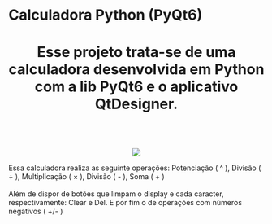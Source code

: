 # Calculadora Python (PyQt6)

<div align = "center">
  <h1>Esse projeto trata-se de uma calculadora desenvolvida em Python com a lib PyQt6 e o aplicativo QtDesigner.</h1>
  <br><br><br>
  <img src="https://user-images.githubusercontent.com/83124624/232522288-1ab2ee43-ad29-4881-86ba-4ae2880441e3.png">
</div>

<p>Essa calculadora realiza as seguinte operações: Potenciação ( ^ ), Divisão ( ÷ ), Multiplicação ( × ), Divisão ( - ), Soma ( + )<br><br>
Além de dispor de botões que limpam o display e cada caracter, respectivamente: Clear e Del. E por fim o de operações com números negativos ( +/- ) <br><br></p>



